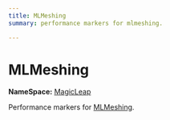 ```yaml
---
title: MLMeshing
summary: performance markers for mlmeshing. 

---
```


# MLMeshing



**NameSpace:** 
[MagicLeap](/versioned_docs/version-22-Mar-2023/unity-api/api/UnityEngine.XR.MagicLeap/UnityEngine.XR.MagicLeap.md) 


Performance markers for [MLMeshing](/versioned_docs/version-22-Mar-2023/unity-api/api/UnityEngine.XR.MagicLeap/UnityEngine.XR.MagicLeap.MLMeshing.md).   







